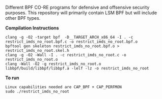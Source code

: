 Different BPF CO-RE programs for defensive and offsensive security purposes. This repository will primarily contain LSM BPF but will include other BPF types.

**Compilation Instructions**
```
clang -g -O2 -target bpf  -D__TARGET_ARCH_x86_64 -I . -c restrict_imds_no_root.bpf.c -o restrict_imds_no_root.bpf.o
bpftool gen skeleton restrict_imds_no_root.bpf.o > restrict_imds_no_root.skel.h
clang -g -O2 -Wall -I . -c restrict_imds_no_root.c -o restrict_imds_no_root.o
clang -Wall -O2 -g restrict_imds_no_root.o libbpf/build/libbpf/libbpf.a -lelf -lz -o restrict_imds_no_root
```
**To run**
```
Linux capabilities needed are CAP_BPF + CAP_PERFMON 
sudo ./restrict_imds_no_root
```
